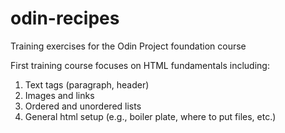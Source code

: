 # odin-recipes
Training exercises for the Odin Project foundation course

First training course focuses on HTML fundamentals including:

1. Text tags (paragraph, header)
2. Images and links
3. Ordered and unordered lists
4. General html setup (e.g., boiler plate, where to put files, etc.)
